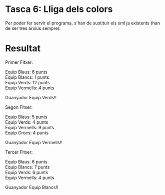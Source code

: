 # Tasca 6: Lliga dels colors

Per poder fer servir el programa, s'han de sustituir els xml ja existents (han de ser tres arxius sempre).

# Resultat

Primer Fitxer: 

Equip Blaus: 6 punts<br>
Equip Blancs: 1 punts<br>
Equip Verds: 12 punts<br>
Equip Vermells: 4 punts

Guanyador Equip Verds!!

Segon Fitxer:

Equip Blaus: 5 punts<br>
Equip Verds: 4 punts<br>
Equip Vermells: 9 punts<br>
Equip Grocs: 4 punts

Guanyador Equip Vermells!!

Tercer Fitxer:

Equip Blaus: 6 punts<br>
Equip Blancs: 7 punts<br>
Equip Verds: 6 punts<br>
Equip Vermells: 4 punts

Guanyador Equip Blancs!!
